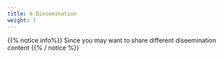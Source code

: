 ```yaml
---
title: 6 Dissemination
weight: 7
---
```


{{% notice info%}}
Since you may want to share different diseemination content
{{% / notice %}}
